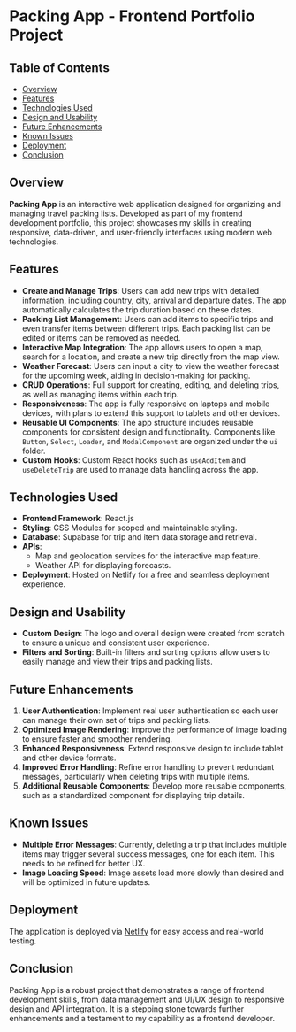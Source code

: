# Packing App - Frontend Portfolio Project

## Table of Contents

- [Overview](#overview)
- [Features](#features)
- [Technologies Used](#technologies-used)
- [Design and Usability](#design-and-usability)
- [Future Enhancements](#future-enhancements)
- [Known Issues](#known-issues)
- [Deployment](#deployment)
- [Conclusion](#conclusion)

## Overview

**Packing App** is an interactive web application designed for organizing and managing travel packing lists. Developed as part of my frontend development portfolio, this project showcases my skills in creating responsive, data-driven, and user-friendly interfaces using modern web technologies.

## Features

- **Create and Manage Trips**: Users can add new trips with detailed information, including country, city, arrival and departure dates. The app automatically calculates the trip duration based on these dates.
- **Packing List Management**: Users can add items to specific trips and even transfer items between different trips. Each packing list can be edited or items can be removed as needed.
- **Interactive Map Integration**: The app allows users to open a map, search for a location, and create a new trip directly from the map view.
- **Weather Forecast**: Users can input a city to view the weather forecast for the upcoming week, aiding in decision-making for packing.
- **CRUD Operations**: Full support for creating, editing, and deleting trips, as well as managing items within each trip.
- **Responsiveness**: The app is fully responsive on laptops and mobile devices, with plans to extend this support to tablets and other devices.
- **Reusable UI Components**: The app structure includes reusable components for consistent design and functionality. Components like `Button`, `Select`, `Loader`, and `ModalComponent` are organized under the `ui` folder.
- **Custom Hooks**: Custom React hooks such as `useAddItem` and `useDeleteTrip` are used to manage data handling across the app.

## Technologies Used

- **Frontend Framework**: React.js
- **Styling**: CSS Modules for scoped and maintainable styling.
- **Database**: Supabase for trip and item data storage and retrieval.
- **APIs**:
  - Map and geolocation services for the interactive map feature.
  - Weather API for displaying forecasts.
- **Deployment**: Hosted on Netlify for a free and seamless deployment experience.

## Design and Usability

- **Custom Design**: The logo and overall design were created from scratch to ensure a unique and consistent user experience.
- **Filters and Sorting**: Built-in filters and sorting options allow users to easily manage and view their trips and packing lists.

## Future Enhancements

1. **User Authentication**: Implement real user authentication so each user can manage their own set of trips and packing lists.
2. **Optimized Image Rendering**: Improve the performance of image loading to ensure faster and smoother rendering.
3. **Enhanced Responsiveness**: Extend responsive design to include tablet and other device formats.
4. **Improved Error Handling**: Refine error handling to prevent redundant messages, particularly when deleting trips with multiple items.
5. **Additional Reusable Components**: Develop more reusable components, such as a standardized component for displaying trip details.

## Known Issues

- **Multiple Error Messages**: Currently, deleting a trip that includes multiple items may trigger several success messages, one for each item. This needs to be refined for better UX.
- **Image Loading Speed**: Image assets load more slowly than desired and will be optimized in future updates.

## Deployment

The application is deployed via [Netlify](https://www.netlify.com/) for easy access and real-world testing.

## Conclusion

Packing App is a robust project that demonstrates a range of frontend development skills, from data management and UI/UX design to responsive design and API integration. It is a stepping stone towards further enhancements and a testament to my capability as a frontend developer.
